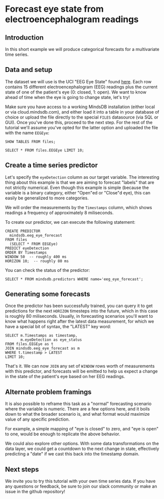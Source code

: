 # Forecast eye state from electroencephalogram readings

## Introduction

In this short example we will produce categorical forecasts for a multivariate time series.

## Data and setup

The dataset we will use is the UCI "EEG Eye State" found [here](https://archive.ics.uci.edu/ml/datasets/EEG+Eye+State). Each row contains 15 different electroencephalogram (EEG) readings plus the current state of one of the patient's eye (0: closed, 1: open). We want to know ahead of time when the eye is going to change state, let's try!

Make sure you have access to a working MindsDB installation (either local or via cloud.mindsdb.com), and either load it into a table in your database of choice or upload the file directly to the special `FILES` datasource (via SQL or GUI). Once you've done this, proceed to the next step. For the rest of the tutorial we'll assume you've opted for the latter option and uploaded the file with the name `EEGEye`:

```
SHOW TABLES FROM files;

SELECT * FROM files.EEGEye LIMIT 10;
```

## Create a time series predictor

Let's specify the `eyeDetection` column as our target variable. The interesting thing about this example is that we are aiming to forecast "labels" that are not strictly numerical. Even though this example is simple (because the variable is a binary category, either "Open"ed or "Close"d eye), this can easily be generalized to more categories.

We will order the measurements by the `Timestamps` column, which shows readings a frequency of approximately 8 miliseconds.

To create our predictor, we can execute the following statement:

```
CREATE PREDICTOR 
  mindsdb.eeg_eye_forecast
FROM files
  (SELECT * FROM EEGEye)
PREDICT eyeDetection
ORDER BY Timestamps
WINDOW 50  -- roughly 400 ms
HORIZON 10;  -- roughly 80 ms
```

You can check the status of the predictor:

```
SELECT * FROM mindsdb.predictors WHERE name='eeg_eye_forecast';
```

## Generating some forecasts

Once the predictor has been successfully trained, you can query it to get predictions for the next `HORIZON` timesteps into the future, which in this case is roughly 80 miliseconds. Usually, in forecasting scenarios you'll want to know what happens right after the latest data measurement, for which we have a special bit of syntax, the "LATEST" key word:

```
SELECT m.Timestamps as timestamp,
       m.eyeDetection as eye_status
FROM files.EEGEye as t
JOIN mindsdb.eeg_eye_forecast as m  
WHERE t.timestamp > LATEST
LIMIT 10;
```

That's it. We can now `JOIN` any set of `WINDOW` rows worth of measurements with this predictor, and forecasts will be emitted to help us expect a change in the state of the patient's eye based on her EEG readings.

## Alternate problem framings

It is also possible to reframe this task as a "normal" forecasting scenario where the variable is numeric. There are a few options here, and it boils down to what the broader scenario is, and what format would maximize value of any specific prediction. 

For example, a simple mapping of "eye is closed" to zero, and "eye is open" to one, would be enough to replicate the above behavior.

We could also explore other options. With some data transformations on the data layer, we could get a countdown to the next change in state, effectively predicting a "date" if we cast this back into the timestamp domain.


## Next steps

We invite you to try this tutorial with your own time series data. If you have any questions or feedback, be sure to join our slack community or make an issue in the github repository!
